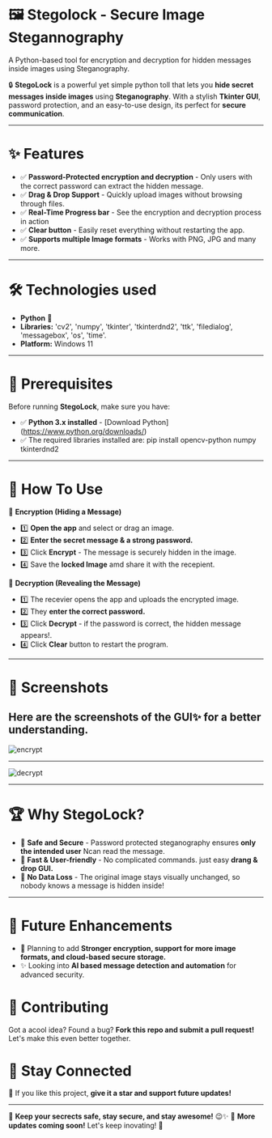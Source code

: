 # 🖼️ Stegolock - Secure Image Stegannography
A Python-based tool for encryption and decryption for hidden messages inside images using Steganography.

🔒 **StegoLock** is a powerful yet simple python toll that lets you **hide secret messages inside images** using **Steganography**. With a stylish **Tkinter GUI**, password protection, and an easy-to-use design, its perfect for **secure communication**.

---

# ✨ Features
- ✅ **Password-Protected encryption and decryption** - Only users with the correct password can extract the hidden message.
- ✅ **Drag & Drop Support** - Quickly upload images without browsing through files.
- ✅ **Real-Time Progress bar** - See the encryption and decryption process in action
- ✅ **Clear button** - Easily reset everything without restarting the app.
- ✅ **Supports multiple Image formats** - Works with PNG, JPG and many more.

---

# 🛠️ Technologies used
- **Python** 🐍
- **Libraries:** 'cv2', 'numpy', 'tkinter', 'tkinterdnd2', 'ttk', 'filedialog', 'messagebox', 'os', 'time'.
- **Platform:** Windows 11

---

# 📌 Prerequisites
Before running **StegoLock**, make sure you have:
- ✅ **Python 3.x installed** - [Download Python] (https://www.python.org/downloads/) 
- ✅ The required libraries installed are:
pip install opencv-python numpy tkinterdnd2

---

# 🚀 How To Use
🔷 **Encryption (Hiding a Message)**
- 1️⃣ **Open the app** and select or drag an image.
- 2️⃣ **Enter the secret message & a strong password.**
- 3️⃣ Click **Encrypt** - The message is securely hidden in the image.
- 4️⃣ Save the **locked Image** amd share it with the recepient.

🔷 **Decryption (Revealing the Message)**
-  1️⃣ The recevier opens the app and uploads the encrypted image.
-  2️⃣ They **enter the correct password.**
-  3️⃣ Click **Decrypt** - if the password is correct, the hidden message appears!.
-  4️⃣ Click **Clear** button to restart the program.

---

# 📸 Screenshots
Here are the screenshots of the GUI✨ for a better understanding.
---
![encrypt](https://github.com/user-attachments/assets/999d29c7-1469-4539-8a1b-6e3e0723954e)

---
![decrypt](https://github.com/user-attachments/assets/d851dcac-8e54-4de9-add3-8924eb6c4b8f)

---

# 🏆 Why StegoLock?
- 🔷 **Safe and Secure** - Password protected steganography ensures **only the intended user** Ncan read the message.
- 🔷 **Fast & User-friendly** - No complicated commands. just easy **drang & drop GUI.**
- 🔷 **No Data Loss** - The original image stays visually unchanged, so nobody knows a message is hidden inside!

---

# 🔮 Future Enhancements
- 🚀 Planning to add **Stronger encryption, support for more image formats, and cloud-based secure storage.**
- ✨ Looking into **AI based message detection and automation** for advanced security.

# 🤝 Contributing
Got a acool idea? Found a bug? **Fork this repo and submit a pull request!** Let's make this even better together.

# 🎯 Stay Connected
🌟 If you like this project, **give it a star and support future updates!**

---

🔐 **Keep your secrects safe, stay secure, and stay awesome!** 😉✨
🚀 **More updates coming soon!** Let's keep inovating! 💛 
